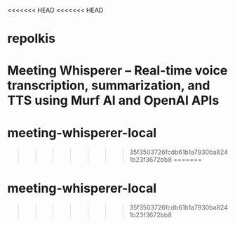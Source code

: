 <<<<<<< HEAD
<<<<<<< HEAD
# repolkis
Meeting Whisperer – Real-time voice transcription, summarization, and TTS using Murf AI and OpenAI APIs
=======
# meeting-whisperer-local
>>>>>>> 35f3503726fcdb61b1a7930ba8241b23f3672bb8
=======
# meeting-whisperer-local
>>>>>>> 35f3503726fcdb61b1a7930ba8241b23f3672bb8
